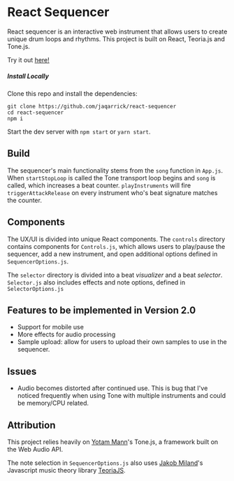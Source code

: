 # React Sequencer
React sequencer is an interactive web instrument that allows users to create unique drum loops and rhythms. This project is built on React, Teoria.js and Tone.js.

Try it out [here!](https://jaqarrick.github.io/react-sequencer/)

##### Install Locally
Clone this repo and install the dependencies:
```
git clone https://github.com/jaqarrick/react-sequencer
cd react-sequencer
npm i
```
Start the dev server with `npm start` or `yarn start`. 

## Build
The sequencer's main functionality stems from the ```song``` function in ```App.js```. When ```startStopLoop``` is called the Tone transport loop begins and ```song``` is called, which increases a beat counter. ```playInstruments``` will fire ```triggerAttackRelease``` on every instrument who's beat signature matches the counter. 

## Components
The UX/UI is divided into unique React components. The  ```controls``` directory contains components for ```Controls.js```, which allows users to play/pause the sequencer, add a new instrument, and open additional options defined in ```SequencerOptions.js```. 

The ```selector``` directory is divided into a beat *visualizer* and a beat *selector*. ```Selector.js``` also includes effects and note options, defined in ```SelectorOptions.js```

## Features to be implemented in Version 2.0
- Support for mobile use
- More effects for audio processing
- Sample upload: allow for users to upload their own samples to use in the sequencer.

## Issues
- Audio becomes distorted after continued use. This is bug that I've noticed frequently when using Tone with multiple instruments and could be memory/CPU related. 

## Attribution 
This project relies heavily on [Yotam Mann](https://github.com/tambien)'s Tone.js, a framework built on the Web Audio API. 

The note selection in ```SequencerOptions.js``` also uses [Jakob Miland](https://github.com/saebekassebil)'s Javascript music theory library [TeoriaJS](https://github.com/saebekassebil/teoria).

